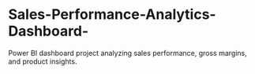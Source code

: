 # Sales-Performance-Analytics-Dashboard-
Power BI dashboard project analyzing sales performance, gross margins, and product insights.
